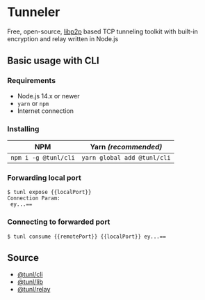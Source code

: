 # Tunneler 

Free, open-source, [libp2p](https://libp2p.io) based TCP tunneling toolkit with built-in encryption and relay written in Node.js

## Basic usage with CLI

### Requirements

- Node.js 14.x or newer
- `yarn` or `npm`
- Internet connection

### Installing

| NPM                  | Yarn *(recommended)*        |
| -------------------- | --------------------------- |
| `npm i -g @tunl/cli` | `yarn global add @tunl/cli` |

### Forwarding local port

```console
$ tunl expose {{localPort}}
Connection Param:
 ey...==
```

### Connecting to forwarded port

```console
$ tunl consume {{remotePort}} {{localPort}} ey...==
```

## Source

- [@tunl/cli](./cli)
- [@tunl/lib](./lib/docs)
- [@tunl/relay](./relay)
